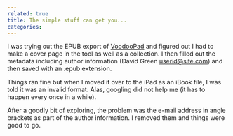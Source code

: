 ```yaml
---
related: true
title: The simple stuff can get you...
categories: 
---
```

I was trying out the EPUB export of [VoodooPad][1] and figured out I had to
make a cover page in the tool as well as a collection. I then filled out the
metadata including author information (David Green <userid@site.com>) and then
saved with an .epub extension.

Things ran fine but when I moved it over to the iPad as an iBook file, I was
told it was an invalid format. Alas, googling did not help me (it has to
happen every once in a while).

After a goodly bit of exploring, the problem was the e-mail address in angle
brackets as part of the author information. I removed them and things were
good to go.

   [1]: http://flyingmeat.com/voodoopad/

